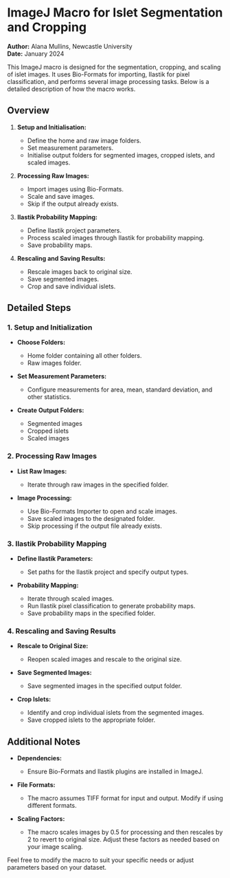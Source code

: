 # ImageJ Macro for Islet Segmentation and Cropping

**Author:** Alana Mullins, Newcastle University  
**Date:** January 2024  

This ImageJ macro is designed for the segmentation, cropping, and scaling of islet images. It uses Bio-Formats for importing, Ilastik for pixel classification, and performs several image processing tasks. Below is a detailed description of how the macro works.

## Overview

1. **Setup and Initialisation:**
   - Define the home and raw image folders.
   - Set measurement parameters.
   - Initialise output folders for segmented images, cropped islets, and scaled images.

2. **Processing Raw Images:**
   - Import images using Bio-Formats.
   - Scale and save images.
   - Skip if the output already exists.

3. **Ilastik Probability Mapping:**
   - Define Ilastik project parameters.
   - Process scaled images through Ilastik for probability mapping.
   - Save probability maps.

4. **Rescaling and Saving Results:**
   - Rescale images back to original size.
   - Save segmented images.
   - Crop and save individual islets.

## Detailed Steps

### 1. Setup and Initialization

- **Choose Folders:**
  - Home folder containing all other folders.
  - Raw images folder.

- **Set Measurement Parameters:**
  - Configure measurements for area, mean, standard deviation, and other statistics.

- **Create Output Folders:**
  - Segmented images
  - Cropped islets
  - Scaled images

### 2. Processing Raw Images

- **List Raw Images:**
  - Iterate through raw images in the specified folder.

- **Image Processing:**
  - Use Bio-Formats Importer to open and scale images.
  - Save scaled images to the designated folder.
  - Skip processing if the output file already exists.

### 3. Ilastik Probability Mapping

- **Define Ilastik Parameters:**
  - Set paths for the Ilastik project and specify output types.

- **Probability Mapping:**
  - Iterate through scaled images.
  - Run Ilastik pixel classification to generate probability maps.
  - Save probability maps in the specified folder.

### 4. Rescaling and Saving Results

- **Rescale to Original Size:**
  - Reopen scaled images and rescale to the original size.

- **Save Segmented Images:**
  - Save segmented images in the specified output folder.

- **Crop Islets:**
  - Identify and crop individual islets from the segmented images.
  - Save cropped islets to the appropriate folder.

## Additional Notes

- **Dependencies:**
  - Ensure Bio-Formats and Ilastik plugins are installed in ImageJ.

- **File Formats:**
  - The macro assumes TIFF format for input and output. Modify if using different formats.

- **Scaling Factors:**
  - The macro scales images by 0.5 for processing and then rescales by 2 to revert to original size. Adjust these factors as needed based on your image scaling.

Feel free to modify the macro to suit your specific needs or adjust parameters based on your dataset.
